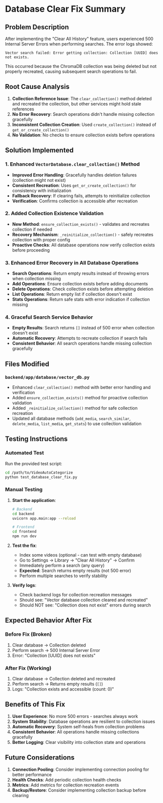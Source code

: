 # Database Clear Fix Summary

## Problem Description
After implementing the "Clear All History" feature, users experienced 500 Internal Server Errors when performing searches. The error logs showed:
```
Vector search failed: Error getting collection: Collection [UUID] does not exists.
```

This occurred because the ChromaDB collection was being deleted but not properly recreated, causing subsequent search operations to fail.

## Root Cause Analysis
1. **Collection Reference Issue**: The `clear_collection()` method deleted and recreated the collection, but other services might hold stale references
2. **No Error Recovery**: Search operations didn't handle missing collection gracefully
3. **Inconsistent Collection Creation**: Used `create_collection()` instead of `get_or_create_collection()`
4. **No Validation**: No checks to ensure collection exists before operations

## Solution Implemented

### 1. Enhanced `VectorDatabase.clear_collection()` Method
- **Improved Error Handling**: Gracefully handles deletion failures (collection might not exist)
- **Consistent Recreation**: Uses `get_or_create_collection()` for consistency with initialization
- **Fallback Recovery**: If clearing fails, attempts to reinitialize collection
- **Verification**: Confirms collection is accessible after recreation

### 2. Added Collection Existence Validation
- **New Method**: `ensure_collection_exists()` - validates and recreates collection if needed
- **Recovery Mechanism**: `_reinitialize_collection()` - safely recreates collection with proper config
- **Proactive Checks**: All database operations now verify collection exists before proceeding

### 3. Enhanced Error Recovery in All Database Operations
- **Search Operations**: Return empty results instead of throwing errors when collection missing
- **Add Operations**: Ensure collection exists before adding documents
- **Delete Operations**: Check collection exists before attempting deletion
- **List Operations**: Return empty list if collection doesn't exist
- **Stats Operations**: Return safe stats with error indication if collection missing

### 4. Graceful Search Service Behavior
- **Empty Results**: Search returns `[]` instead of 500 error when collection doesn't exist
- **Automatic Recovery**: Attempts to recreate collection if search fails
- **Consistent Behavior**: All search operations handle missing collection gracefully

## Files Modified

### `backend/app/database/vector_db.py`
- Enhanced `clear_collection()` method with better error handling and verification
- Added `ensure_collection_exists()` method for proactive collection validation
- Added `_reinitialize_collection()` method for safe collection recreation
- Updated all database methods (`add_media`, `search_similar`, `delete_media`, `list_media`, `get_stats`) to use collection validation

## Testing Instructions

### Automated Test
Run the provided test script:
```bash
cd /path/to/VideoAutoCategorize
python test_database_clear_fix.py
```

### Manual Testing
1. **Start the application**:
   ```bash
   # Backend
   cd backend
   uvicorn app.main:app --reload
   
   # Frontend
   cd frontend
   npm run dev
   ```

2. **Test the fix**:
   - Index some videos (optional - can test with empty database)
   - Go to Settings → Library → "Clear All History" → Confirm
   - Immediately perform a search (any query)
   - **Expected**: Search returns empty results (not 500 error)
   - Perform multiple searches to verify stability

3. **Verify logs**:
   - Check backend logs for collection recreation messages
   - Should see: "Vector database collection cleared and recreated"
   - Should NOT see: "Collection does not exist" errors during search

## Expected Behavior After Fix

### Before Fix (Broken)
1. Clear database → Collection deleted
2. Perform search → 500 Internal Server Error
3. Error: "Collection [UUID] does not exists"

### After Fix (Working)
1. Clear database → Collection deleted and recreated
2. Perform search → Returns empty results (`[]`)
3. Logs: "Collection exists and accessible (count: 0)"

## Benefits of This Fix

1. **User Experience**: No more 500 errors - searches always work
2. **System Stability**: Database operations are resilient to collection issues
3. **Automatic Recovery**: System self-heals from collection problems
4. **Consistent Behavior**: All operations handle missing collections gracefully
5. **Better Logging**: Clear visibility into collection state and operations

## Future Considerations

1. **Connection Pooling**: Consider implementing connection pooling for better performance
2. **Health Checks**: Add periodic collection health checks
3. **Metrics**: Add metrics for collection recreation events
4. **Backup/Restore**: Consider implementing collection backup before clearing
